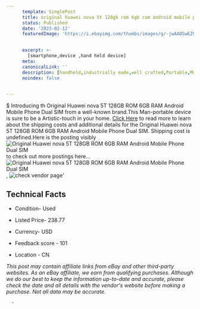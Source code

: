 ```yaml
---
      template: SinglePost
      title: original huawei nova 5t 128gb rom 6gb ram android mobile phone dual sim
      status: Published
      date: '2023-02-12'
      featuredImage: 'https://i.ebayimg.com/thumbs/images/g/-jwAAOSwEZ9ialxE/s-l225.jpg'
       

      excerpt: >-
        [smartphone,device ,hand held device]
      meta:
      canonicalLink: ''
      description: [handheld,industrially made,well crafted,Portable,Mobile,Compact,Convenient,Lightweight,Maneuverable,Man-portable,Miniature,Carriable,Hand-held,Light,Holdable,Transportable,Mobile device,Pocket-sized,On-the-go,Wireless,Cordless,Compact size,Convenient size, smartphone,device ,hand held device]
      noindex: false
      

---
```

$
      Introducing th Original Huawei nova 5T 128GB ROM 6GB RAM Android Mobile Phone Dual SIM from a well-known brand.This Man-portable device  is sure to be a Artistic-touch in your home. [Click Here](https://www.ebay.com/itm/363848071433?hash=item54b708f909%3Ag%3A-jwAAOSwEZ9ialxE&mkevt=1&mkcid=1&mkrid=711-53200-19255-0&campid=%253CePNCampaignId%253E&customid=%253CreferenceId%253E&toolid=10049) to read more to learn about the shipping costs and additional details for the Original Huawei nova 5T 128GB ROM 6GB RAM Android Mobile Phone Dual SIM. Shipping cost is undefined.Here is the posting visibly ![Original Huawei nova 5T 128GB ROM 6GB RAM Android Mobile Phone Dual SIM](https://i.ebayimg.com/thumbs/images/g/-jwAAOSwEZ9ialxE/s-l225.jpg) to check out more postings here... ![Original Huawei nova 5T 128GB ROM 6GB RAM Android Mobile Phone Dual SIM](https://i.ebayimg.com/images/g/-jwAAOSwEZ9ialxE/s-l1200.jpg), ![check vendor page](https://origin-galleryplus.ebayimg.com/ws/web/363848071433_2_0_1/225x225.jpg,https://origin-galleryplus.ebayimg.com/ws/web/363848071433_3_0_1/225x225.jpg,https://origin-galleryplus.ebayimg.com/ws/web/363848071433_4_0_1/225x225.jpg,https://origin-galleryplus.ebayimg.com/ws/web/363848071433_5_0_1/225x225.jpg)'

      

 ## Technical Facts 



     
      

 - Condition- Used 


      

 - Listed Price- 238.77 


      

 - Currency- USD 


      

 - Feedback score - 101 


      

 - Location - CN 


      
      

 *_This post may contain affiliate links from eBay and other third-party websites. As an eBay affiliate, we earn from qualifying purchases. Although we do our best to keep the information up-to-date and accurate, please check the date and all details with the vendor's website before making a purchase. Not all data may be accurate._*




      -
